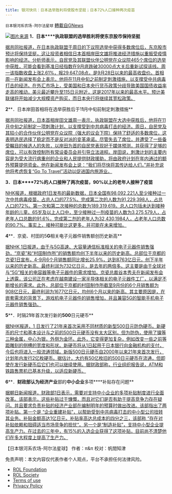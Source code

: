```yaml
---
title: 银河快讯：日本选举胜利将使股市坚挺；日本72%人口接种两次疫苗
---
```

`日本银河系农场-阿尔法星球` [轉載自GNews](https://gnews.org/zh-hans/1635083/)

![](https://assets.gnews.org/wp-content/uploads/2021/11/961.png)[图片来源](https://m.thepaper.cn/)
**1．日本****执政联盟的选举胜利将使东京股市保持坚挺**

[据共同社报道，在日本执政联盟于周日的下议院选举中获得多数席位后，东京股市预计将保持坚挺，这让投资者相信日本首相岸田文雄将推进经济措施以重振受疫情影响的经济。分析师表示，自民党及其联盟伙伴公明党在众议院465个席位的选举中获胜，可能会看到基准日经指数在9月底跌破30000点大关后重新试探该线。周一该指数收盘上涨2.61%，报29,647.08点，是9月28日以来的最高收盘价。首相周一在新闻发布会上表示，他将在11月中旬之前制定刺激措施，以支撑受中共病毒打击的经济。在外汇市场上，受美国和日本央行货币政策分歧导致美国国债收益率走高的推动，美元最近攀升至115日元附近，这是2017年以来的最高水平。预计美联储将开始减少大规模资产购买，而日本央行将继续其宽松政策。](https://english.kyodonews.net/news/2021/11/1ef7e4d82d92-focus-japan-ruling-blocs-election-win-to-leave-tokyo-stocks-firm.html)

**2****．日本岸田首相将在选举获胜后于1****1****月中旬前制定刺激措施**

[据共同社报道，日本首相岸田文雄周一表示，执政联盟在大选中获胜后，他将在11 月中旬之前制定一项刺激计划，以支撑受到中共病毒打击的经济。周日，自民党及其较小的合作伙伴公明党在众议院（强大的议会下院）保持了舒适的多数席位，这表明选民选择了稳定而不是反对派的变革承诺。尽管失去了席位，并遭受了一些备受瞩目的候选人的失败，以岸田为首的自民党表现好于媒体预测，并获得了足够的席位，可以有效控制所有常设委员会并引导立法进程。岸田说，刺激计划的主要内容是为受大流行病重创的企业和人民提供财政援助，将由政府计划在年内通过的额外预算提供资金。他在新闻发布会上说：“我们将尽快将其传达给人们，”并补充说他将考虑恢复“Go To Travel”活动以促进国内旅游业。](https://english.kyodonews.net/news/2021/11/84f46b582544-kishida-gets-mandate-as-ruling-bloc-keeps-majority-in-japan-election.html)

**3．日本****72%的人口接种了两次疫苗，90%以上的老年人接种了疫苗**

[NHK报道，根据政府1日发布的最新数据，日本全国有98,092,221人至少接种过一次中共病毒疫苗，占总人口的77.5%。完成第二次的人数为91,229,398人，占总人口的72%。第一次和第二次接种的总数​​为189,319,619。总人口包括未达到接种年龄的儿童。65岁及以上人口中，至少接种过一剂疫苗的人数为3,275,579人，占老年人口总数的91.6%，完成第二剂的老年人为32,430,1984人，占老年人口总数的90.7%。事实上，接种可能比这更多，并可能在未来增加。](https://www3.nhk.or.jp/news/html/20211101/k10013330601000.html?utm_int=news-social_contents_list-items_020)

**4****．京瓷、村田的5****G****相关电子元器件销售额创历史新高**

[据NHK 1日报道，由于与5G高速、大容量通信标准相关的电子元器件销售强劲，“京瓷”和“村田制作所”的销售额均创下半年以来的历史新高。总部位于京都的京瓷1日宣布，4-9月6个月销售额同比增长25.9%，达到8763亿日元，创下半年以来的历史新高。最终利润为732亿日元，是去年的两倍多。这主要是由于全球对与“5G”相关的电容器等电子元器件的需求增加。京瓷总裁谷本秀夫在新闻发布会上透露，该公司正在考虑在越南建设一家半导体相关的电子元器件工厂，以满足不断增长的需求。此外，总部位于京都的村田制作所截至9月份的6个月销售额为908亿日元，最终利润为1677亿日元，均创6个月以来的新高。其主要原因是，在嵌套需求的背景下，游戏机电子元器件的销售增加，并且兼容5G的智能手机电子元器件销售强劲。](https://www3.nhk.or.jp/news/html/20211101/k10013331331000.html?utm_int=news-business_contents_list-items_002)

**5****．时隔2****1****年首次发行新的****500****日元硬币**

[据NHK报道，1 日发行了21年来首次采用不同材质的新型500日元防伪硬币。新硬币的尺寸和基本设计与之前的500日元硬币没有太大区别，但为防伪，使用了镍等三种金属，中心为银，外侧为金环。此外，它变得更加复杂，例如改变一些之前等距雕刻的侧槽的宽度和形状。新硬币将从1日起用于日本银行向金融机构的支付，今后也将进入一般流通领域。新版500日元硬币自2000年以来21年来首次发行，计划年内发行2亿枚硬币。据估计，大约有50亿枚旧的500日元硬币在流通，但即使在发行新硬币后它们也可以继续使用。据财政部称，行业组织报告说，ATM和铁路售票机已基本升级，以适应新硬币。](https://www3.nhk.or.jp/news/html/20211101/k10013330311000.html?utm_int=all_side_business-ranking_001)

**6****．****财政部认为经济产业****部的****中小企业****多项****补贴存在问题**

[据朝日新闻报道，财政部1日表示，需要对支持中小企业的多项补贴制度进行全面改革。该部表示，这些补贴过于慷慨，而且对它们是否有助于提高竞争力存在疑问。并且要求负责补贴的经济产业部在编制明年的预算时做出改进。该部指出了两项补贴。第一个是 “企业重建补贴”，以帮助受到中共病毒打击的中小型公司扭转其业务。补贴金额高达1亿日元，补贴率高达总成本的四分之三，该部称 “存在对补贴依赖和阻碍适当市场竞争的担忧“。另一个是“制造补贴”，支持中小型企业提高生产力。在过去的三年中，有15%的入选企业获得了这项补贴，目前尚不清楚他们在多大程度上提高了生产力。](https://news.yahoo.co.jp/articles/087cd46568a6c7fc2b648c6e3fefcb8ab47a4296)

【日本银河系农场-阿尔法星球】
作者：π&π
校对：帆間知津

 

免责声明：本文内容仅代表作者个人观点，平台不承担任何法律风险。

- [ROL Foundation](https://rolfoundation.org/)
- [ROL Society](https://rolsociety.org/)
- [Terms of use](https://gnews.org/terms-of-use-3/)
- [Privacy Policy](https://gnews.org/privacy-policy/)
